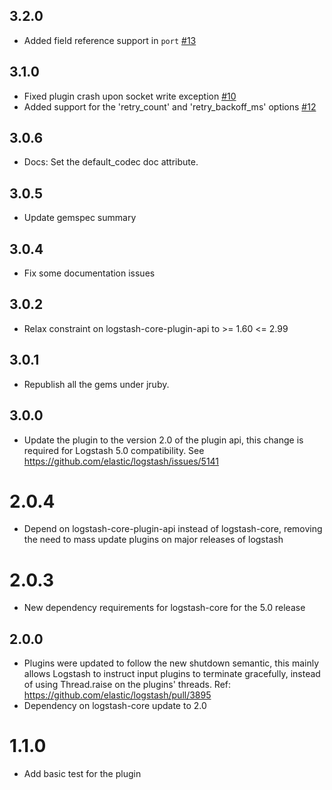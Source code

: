 ## 3.2.0
 - Added field reference support in `port` [#13](https://github.com/logstash-plugins/logstash-output-udp/pull/13)

## 3.1.0
 - Fixed plugin crash upon socket write exception [#10](https://github.com/logstash-plugins/logstash-output-udp/pull/10)
 - Added support for the 'retry_count' and 'retry_backoff_ms' options [#12](https://github.com/logstash-plugins/logstash-output-udp/pull/12)

## 3.0.6
  - Docs: Set the default_codec doc attribute.

## 3.0.5
  - Update gemspec summary

## 3.0.4
  - Fix some documentation issues

## 3.0.2
  - Relax constraint on logstash-core-plugin-api to >= 1.60 <= 2.99

## 3.0.1
  - Republish all the gems under jruby.
## 3.0.0
  - Update the plugin to the version 2.0 of the plugin api, this change is required for Logstash 5.0 compatibility. See https://github.com/elastic/logstash/issues/5141
# 2.0.4
  - Depend on logstash-core-plugin-api instead of logstash-core, removing the need to mass update plugins on major releases of logstash
# 2.0.3
  - New dependency requirements for logstash-core for the 5.0 release
## 2.0.0
 - Plugins were updated to follow the new shutdown semantic, this mainly allows Logstash to instruct input plugins to terminate gracefully, 
   instead of using Thread.raise on the plugins' threads. Ref: https://github.com/elastic/logstash/pull/3895
 - Dependency on logstash-core update to 2.0

# 1.1.0
  - Add basic test for the plugin
